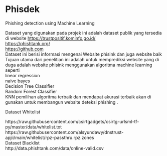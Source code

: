 # Phisdek
Phishing detection using Machine Learning

Dataset yang digunakan pada projek ini adalah dataset publik yang tersedia di website 
https://trustpositif.kominfo.go.id/ <br>
https://phishtank.org/<br>
https://github.com <br>
Dataset ini berisi informasi mengenai Website phisink dan juga website baik Tujuan utama dari penelitian ini adalah untuk memprediksi website yang di duga adalah website phisink menggunakan algoritma machine learning seperti <br>
  linear regression <br>
  naive bayes <br>
  Decision Tree Classifier <br>
  Random Forest Classifier <br>
  KNN
pemilihan algoritma terbaik dan mendapat akurasi terbaik akan di gunakan untuk membangun website deteksi phishing .<br>

Dataset Whitelist <br>
<link>https://raw.githubusercontent.com/csirtgadgets/csirtg-urlsml-tf-py/master/data/whitelist.txt</link><br>
<link>https://raw.githubusercontent.com/alsyundawy/dnstrust-apjii/main/whitelist/rpz-passthru.rpz.zones</link><br>
Dataset Blacklist<br>
<link>http://data.phishtank.com/data/online-valid.csv</link><br>
